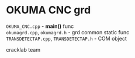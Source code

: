 # OKUMA CNC grd
 
`OKUMA_CNC.cpp` - **main()** func  
`okumagrd.cpp`, `okumagrd.h` - grd common static func  
`TRANSDETECTAP.cpp`, `TRANSDETECTAP.h` - COM object  

cracklab team
